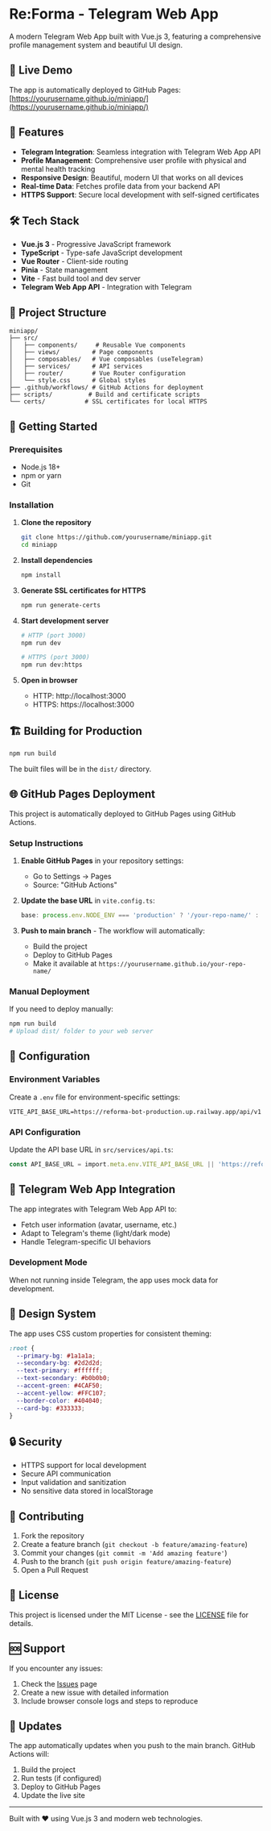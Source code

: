 # Re:Forma - Telegram Web App

A modern Telegram Web App built with Vue.js 3, featuring a comprehensive profile management system and beautiful UI design.

## 🚀 Live Demo

The app is automatically deployed to GitHub Pages: [https://yourusername.github.io/miniapp/](https://yourusername.github.io/miniapp/)

## 📱 Features

- **Telegram Integration**: Seamless integration with Telegram Web App API
- **Profile Management**: Comprehensive user profile with physical and mental health tracking
- **Responsive Design**: Beautiful, modern UI that works on all devices
- **Real-time Data**: Fetches profile data from your backend API
- **HTTPS Support**: Secure local development with self-signed certificates

## 🛠 Tech Stack

- **Vue.js 3** - Progressive JavaScript framework
- **TypeScript** - Type-safe JavaScript development
- **Vue Router** - Client-side routing
- **Pinia** - State management
- **Vite** - Fast build tool and dev server
- **Telegram Web App API** - Integration with Telegram

## 📁 Project Structure

```
miniapp/
├── src/
│   ├── components/     # Reusable Vue components
│   ├── views/         # Page components
│   ├── composables/   # Vue composables (useTelegram)
│   ├── services/      # API services
│   ├── router/        # Vue Router configuration
│   └── style.css      # Global styles
├── .github/workflows/ # GitHub Actions for deployment
├── scripts/          # Build and certificate scripts
└── certs/           # SSL certificates for local HTTPS
```

## 🚀 Getting Started

### Prerequisites

- Node.js 18+ 
- npm or yarn
- Git

### Installation

1. **Clone the repository**
   ```bash
   git clone https://github.com/yourusername/miniapp.git
   cd miniapp
   ```

2. **Install dependencies**
   ```bash
   npm install
   ```

3. **Generate SSL certificates for HTTPS**
   ```bash
   npm run generate-certs
   ```

4. **Start development server**
   ```bash
   # HTTP (port 3000)
   npm run dev
   
   # HTTPS (port 3000)
   npm run dev:https
   ```

5. **Open in browser**
   - HTTP: http://localhost:3000
   - HTTPS: https://localhost:3000

## 🏗 Building for Production

```bash
npm run build
```

The built files will be in the `dist/` directory.

## 🌐 GitHub Pages Deployment

This project is automatically deployed to GitHub Pages using GitHub Actions.

### Setup Instructions

1. **Enable GitHub Pages** in your repository settings:
   - Go to Settings → Pages
   - Source: "GitHub Actions"

2. **Update the base URL** in `vite.config.ts`:
   ```typescript
   base: process.env.NODE_ENV === 'production' ? '/your-repo-name/' : '/'
   ```

3. **Push to main branch** - The workflow will automatically:
   - Build the project
   - Deploy to GitHub Pages
   - Make it available at `https://yourusername.github.io/your-repo-name/`

### Manual Deployment

If you need to deploy manually:

```bash
npm run build
# Upload dist/ folder to your web server
```

## 🔧 Configuration

### Environment Variables

Create a `.env` file for environment-specific settings:

```env
VITE_API_BASE_URL=https://reforma-bot-production.up.railway.app/api/v1
```

### API Configuration

Update the API base URL in `src/services/api.ts`:

```typescript
const API_BASE_URL = import.meta.env.VITE_API_BASE_URL || 'https://reforma-bot-production.up.railway.app/api/v1'
```

## 📱 Telegram Web App Integration

The app integrates with Telegram Web App API to:

- Fetch user information (avatar, username, etc.)
- Adapt to Telegram's theme (light/dark mode)
- Handle Telegram-specific UI behaviors

### Development Mode

When not running inside Telegram, the app uses mock data for development.

## 🎨 Design System

The app uses CSS custom properties for consistent theming:

```css
:root {
  --primary-bg: #1a1a1a;
  --secondary-bg: #2d2d2d;
  --text-primary: #ffffff;
  --text-secondary: #b0b0b0;
  --accent-green: #4CAF50;
  --accent-yellow: #FFC107;
  --border-color: #404040;
  --card-bg: #333333;
}
```

## 🔒 Security

- HTTPS support for local development
- Secure API communication
- Input validation and sanitization
- No sensitive data stored in localStorage

## 🤝 Contributing

1. Fork the repository
2. Create a feature branch (`git checkout -b feature/amazing-feature`)
3. Commit your changes (`git commit -m 'Add amazing feature'`)
4. Push to the branch (`git push origin feature/amazing-feature`)
5. Open a Pull Request

## 📄 License

This project is licensed under the MIT License - see the [LICENSE](LICENSE) file for details.

## 🆘 Support

If you encounter any issues:

1. Check the [Issues](https://github.com/yourusername/miniapp/issues) page
2. Create a new issue with detailed information
3. Include browser console logs and steps to reproduce

## 🔄 Updates

The app automatically updates when you push to the main branch. GitHub Actions will:

1. Build the project
2. Run tests (if configured)
3. Deploy to GitHub Pages
4. Update the live site

---

Built with ❤️ using Vue.js 3 and modern web technologies. 